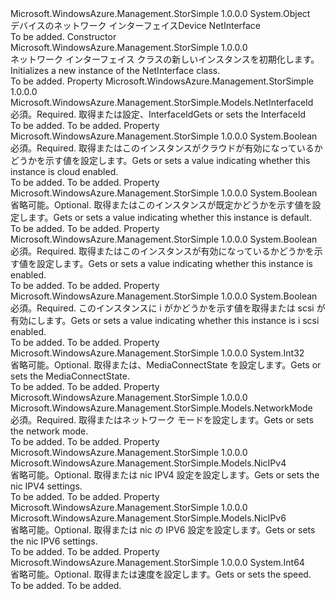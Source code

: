 <Type Name="NetInterface" FullName="Microsoft.WindowsAzure.Management.StorSimple.Models.NetInterface">
  <TypeSignature Language="C#" Value="public class NetInterface" />
  <TypeSignature Language="ILAsm" Value=".class public auto ansi beforefieldinit NetInterface extends System.Object" />
  <TypeSignature Language="DocId" Value="T:Microsoft.WindowsAzure.Management.StorSimple.Models.NetInterface" />
  <TypeSignature Language="VB.NET" Value="Public Class NetInterface" />
  <TypeSignature Language="F#" Value="type NetInterface = class" />
  <AssemblyInfo>
    <AssemblyName>Microsoft.WindowsAzure.Management.StorSimple</AssemblyName>
    <AssemblyVersion>1.0.0.0</AssemblyVersion>
  </AssemblyInfo>
  <Base>
    <BaseTypeName>System.Object</BaseTypeName>
  </Base>
  <Interfaces />
  <Docs>
    <summary>
            <span data-ttu-id="6f0e3-101">デバイスのネットワーク インターフェイス</span><span class="sxs-lookup"><span data-stu-id="6f0e3-101">Device NetInterface</span></span>
            </summary>
    <remarks>To be added.</remarks>
  </Docs>
  <Members>
    <Member MemberName=".ctor">
      <MemberSignature Language="C#" Value="public NetInterface ();" />
      <MemberSignature Language="ILAsm" Value=".method public hidebysig specialname rtspecialname instance void .ctor() cil managed" />
      <MemberSignature Language="DocId" Value="M:Microsoft.WindowsAzure.Management.StorSimple.Models.NetInterface.#ctor" />
      <MemberSignature Language="VB.NET" Value="Public Sub New ()" />
      <MemberType>Constructor</MemberType>
      <AssemblyInfo>
        <AssemblyName>Microsoft.WindowsAzure.Management.StorSimple</AssemblyName>
        <AssemblyVersion>1.0.0.0</AssemblyVersion>
      </AssemblyInfo>
      <Parameters />
      <Docs>
        <summary>
            <span data-ttu-id="6f0e3-102">ネットワーク インターフェイス クラスの新しいインスタンスを初期化します。</span><span class="sxs-lookup"><span data-stu-id="6f0e3-102">Initializes a new instance of the NetInterface class.</span></span>
            </summary>
        <remarks>To be added.</remarks>
      </Docs>
    </Member>
    <Member MemberName="InterfaceId">
      <MemberSignature Language="C#" Value="public Microsoft.WindowsAzure.Management.StorSimple.Models.NetInterfaceId InterfaceId { get; set; }" />
      <MemberSignature Language="ILAsm" Value=".property instance valuetype Microsoft.WindowsAzure.Management.StorSimple.Models.NetInterfaceId InterfaceId" />
      <MemberSignature Language="DocId" Value="P:Microsoft.WindowsAzure.Management.StorSimple.Models.NetInterface.InterfaceId" />
      <MemberSignature Language="VB.NET" Value="Public Property InterfaceId As NetInterfaceId" />
      <MemberSignature Language="F#" Value="member this.InterfaceId : Microsoft.WindowsAzure.Management.StorSimple.Models.NetInterfaceId with get, set" Usage="Microsoft.WindowsAzure.Management.StorSimple.Models.NetInterface.InterfaceId" />
      <MemberType>Property</MemberType>
      <AssemblyInfo>
        <AssemblyName>Microsoft.WindowsAzure.Management.StorSimple</AssemblyName>
        <AssemblyVersion>1.0.0.0</AssemblyVersion>
      </AssemblyInfo>
      <ReturnValue>
        <ReturnType>Microsoft.WindowsAzure.Management.StorSimple.Models.NetInterfaceId</ReturnType>
      </ReturnValue>
      <Docs>
        <summary>
            <span data-ttu-id="6f0e3-103">必須。</span><span class="sxs-lookup"><span data-stu-id="6f0e3-103">Required.</span></span> <span data-ttu-id="6f0e3-104">取得または設定、InterfaceId</span><span class="sxs-lookup"><span data-stu-id="6f0e3-104">Gets or sets the InterfaceId</span></span>
            </summary>
        <value>To be added.</value>
        <remarks>To be added.</remarks>
      </Docs>
    </Member>
    <Member MemberName="IsCloudEnabled">
      <MemberSignature Language="C#" Value="public bool IsCloudEnabled { get; set; }" />
      <MemberSignature Language="ILAsm" Value=".property instance bool IsCloudEnabled" />
      <MemberSignature Language="DocId" Value="P:Microsoft.WindowsAzure.Management.StorSimple.Models.NetInterface.IsCloudEnabled" />
      <MemberSignature Language="VB.NET" Value="Public Property IsCloudEnabled As Boolean" />
      <MemberSignature Language="F#" Value="member this.IsCloudEnabled : bool with get, set" Usage="Microsoft.WindowsAzure.Management.StorSimple.Models.NetInterface.IsCloudEnabled" />
      <MemberType>Property</MemberType>
      <AssemblyInfo>
        <AssemblyName>Microsoft.WindowsAzure.Management.StorSimple</AssemblyName>
        <AssemblyVersion>1.0.0.0</AssemblyVersion>
      </AssemblyInfo>
      <ReturnValue>
        <ReturnType>System.Boolean</ReturnType>
      </ReturnValue>
      <Docs>
        <summary>
            <span data-ttu-id="6f0e3-105">必須。</span><span class="sxs-lookup"><span data-stu-id="6f0e3-105">Required.</span></span> <span data-ttu-id="6f0e3-106">取得またはこのインスタンスがクラウドが有効になっているかどうかを示す値を設定します。</span><span class="sxs-lookup"><span data-stu-id="6f0e3-106">Gets or sets a value indicating whether this instance is cloud enabled.</span></span>
            </summary>
        <value>To be added.</value>
        <remarks>To be added.</remarks>
      </Docs>
    </Member>
    <Member MemberName="IsDefault">
      <MemberSignature Language="C#" Value="public bool IsDefault { get; set; }" />
      <MemberSignature Language="ILAsm" Value=".property instance bool IsDefault" />
      <MemberSignature Language="DocId" Value="P:Microsoft.WindowsAzure.Management.StorSimple.Models.NetInterface.IsDefault" />
      <MemberSignature Language="VB.NET" Value="Public Property IsDefault As Boolean" />
      <MemberSignature Language="F#" Value="member this.IsDefault : bool with get, set" Usage="Microsoft.WindowsAzure.Management.StorSimple.Models.NetInterface.IsDefault" />
      <MemberType>Property</MemberType>
      <AssemblyInfo>
        <AssemblyName>Microsoft.WindowsAzure.Management.StorSimple</AssemblyName>
        <AssemblyVersion>1.0.0.0</AssemblyVersion>
      </AssemblyInfo>
      <ReturnValue>
        <ReturnType>System.Boolean</ReturnType>
      </ReturnValue>
      <Docs>
        <summary>
            <span data-ttu-id="6f0e3-107">省略可能。</span><span class="sxs-lookup"><span data-stu-id="6f0e3-107">Optional.</span></span> <span data-ttu-id="6f0e3-108">取得またはこのインスタンスが既定かどうかを示す値を設定します。</span><span class="sxs-lookup"><span data-stu-id="6f0e3-108">Gets or sets a value indicating whether this instance is default.</span></span>
            </summary>
        <value>To be added.</value>
        <remarks>To be added.</remarks>
      </Docs>
    </Member>
    <Member MemberName="IsEnabled">
      <MemberSignature Language="C#" Value="public bool IsEnabled { get; set; }" />
      <MemberSignature Language="ILAsm" Value=".property instance bool IsEnabled" />
      <MemberSignature Language="DocId" Value="P:Microsoft.WindowsAzure.Management.StorSimple.Models.NetInterface.IsEnabled" />
      <MemberSignature Language="VB.NET" Value="Public Property IsEnabled As Boolean" />
      <MemberSignature Language="F#" Value="member this.IsEnabled : bool with get, set" Usage="Microsoft.WindowsAzure.Management.StorSimple.Models.NetInterface.IsEnabled" />
      <MemberType>Property</MemberType>
      <AssemblyInfo>
        <AssemblyName>Microsoft.WindowsAzure.Management.StorSimple</AssemblyName>
        <AssemblyVersion>1.0.0.0</AssemblyVersion>
      </AssemblyInfo>
      <ReturnValue>
        <ReturnType>System.Boolean</ReturnType>
      </ReturnValue>
      <Docs>
        <summary>
            <span data-ttu-id="6f0e3-109">必須。</span><span class="sxs-lookup"><span data-stu-id="6f0e3-109">Required.</span></span> <span data-ttu-id="6f0e3-110">取得またはこのインスタンスが有効になっているかどうかを示す値を設定します。</span><span class="sxs-lookup"><span data-stu-id="6f0e3-110">Gets or sets a value indicating whether this instance is enabled.</span></span>
            </summary>
        <value>To be added.</value>
        <remarks>To be added.</remarks>
      </Docs>
    </Member>
    <Member MemberName="IsIScsiEnabled">
      <MemberSignature Language="C#" Value="public bool IsIScsiEnabled { get; set; }" />
      <MemberSignature Language="ILAsm" Value=".property instance bool IsIScsiEnabled" />
      <MemberSignature Language="DocId" Value="P:Microsoft.WindowsAzure.Management.StorSimple.Models.NetInterface.IsIScsiEnabled" />
      <MemberSignature Language="VB.NET" Value="Public Property IsIScsiEnabled As Boolean" />
      <MemberSignature Language="F#" Value="member this.IsIScsiEnabled : bool with get, set" Usage="Microsoft.WindowsAzure.Management.StorSimple.Models.NetInterface.IsIScsiEnabled" />
      <MemberType>Property</MemberType>
      <AssemblyInfo>
        <AssemblyName>Microsoft.WindowsAzure.Management.StorSimple</AssemblyName>
        <AssemblyVersion>1.0.0.0</AssemblyVersion>
      </AssemblyInfo>
      <ReturnValue>
        <ReturnType>System.Boolean</ReturnType>
      </ReturnValue>
      <Docs>
        <summary>
            <span data-ttu-id="6f0e3-111">必須。</span><span class="sxs-lookup"><span data-stu-id="6f0e3-111">Required.</span></span> <span data-ttu-id="6f0e3-112">このインスタンスに i がかどうかを示す値を取得または scsi が有効にします。</span><span class="sxs-lookup"><span data-stu-id="6f0e3-112">Gets or sets a value indicating whether this instance is i scsi enabled.</span></span>
            </summary>
        <value>To be added.</value>
        <remarks>To be added.</remarks>
      </Docs>
    </Member>
    <Member MemberName="MediaConnectState">
      <MemberSignature Language="C#" Value="public int MediaConnectState { get; set; }" />
      <MemberSignature Language="ILAsm" Value=".property instance int32 MediaConnectState" />
      <MemberSignature Language="DocId" Value="P:Microsoft.WindowsAzure.Management.StorSimple.Models.NetInterface.MediaConnectState" />
      <MemberSignature Language="VB.NET" Value="Public Property MediaConnectState As Integer" />
      <MemberSignature Language="F#" Value="member this.MediaConnectState : int with get, set" Usage="Microsoft.WindowsAzure.Management.StorSimple.Models.NetInterface.MediaConnectState" />
      <MemberType>Property</MemberType>
      <AssemblyInfo>
        <AssemblyName>Microsoft.WindowsAzure.Management.StorSimple</AssemblyName>
        <AssemblyVersion>1.0.0.0</AssemblyVersion>
      </AssemblyInfo>
      <ReturnValue>
        <ReturnType>System.Int32</ReturnType>
      </ReturnValue>
      <Docs>
        <summary>
            <span data-ttu-id="6f0e3-113">省略可能。</span><span class="sxs-lookup"><span data-stu-id="6f0e3-113">Optional.</span></span> <span data-ttu-id="6f0e3-114">取得または、MediaConnectState を設定します。</span><span class="sxs-lookup"><span data-stu-id="6f0e3-114">Gets or sets the MediaConnectState.</span></span>
            </summary>
        <value>To be added.</value>
        <remarks>To be added.</remarks>
      </Docs>
    </Member>
    <Member MemberName="Mode">
      <MemberSignature Language="C#" Value="public Microsoft.WindowsAzure.Management.StorSimple.Models.NetworkMode Mode { get; set; }" />
      <MemberSignature Language="ILAsm" Value=".property instance valuetype Microsoft.WindowsAzure.Management.StorSimple.Models.NetworkMode Mode" />
      <MemberSignature Language="DocId" Value="P:Microsoft.WindowsAzure.Management.StorSimple.Models.NetInterface.Mode" />
      <MemberSignature Language="VB.NET" Value="Public Property Mode As NetworkMode" />
      <MemberSignature Language="F#" Value="member this.Mode : Microsoft.WindowsAzure.Management.StorSimple.Models.NetworkMode with get, set" Usage="Microsoft.WindowsAzure.Management.StorSimple.Models.NetInterface.Mode" />
      <MemberType>Property</MemberType>
      <AssemblyInfo>
        <AssemblyName>Microsoft.WindowsAzure.Management.StorSimple</AssemblyName>
        <AssemblyVersion>1.0.0.0</AssemblyVersion>
      </AssemblyInfo>
      <ReturnValue>
        <ReturnType>Microsoft.WindowsAzure.Management.StorSimple.Models.NetworkMode</ReturnType>
      </ReturnValue>
      <Docs>
        <summary>
            <span data-ttu-id="6f0e3-115">必須。</span><span class="sxs-lookup"><span data-stu-id="6f0e3-115">Required.</span></span> <span data-ttu-id="6f0e3-116">取得またはネットワーク モードを設定します。</span><span class="sxs-lookup"><span data-stu-id="6f0e3-116">Gets or sets the network mode.</span></span>
            </summary>
        <value>To be added.</value>
        <remarks>To be added.</remarks>
      </Docs>
    </Member>
    <Member MemberName="NicIPv4Settings">
      <MemberSignature Language="C#" Value="public Microsoft.WindowsAzure.Management.StorSimple.Models.NicIPv4 NicIPv4Settings { get; set; }" />
      <MemberSignature Language="ILAsm" Value=".property instance class Microsoft.WindowsAzure.Management.StorSimple.Models.NicIPv4 NicIPv4Settings" />
      <MemberSignature Language="DocId" Value="P:Microsoft.WindowsAzure.Management.StorSimple.Models.NetInterface.NicIPv4Settings" />
      <MemberSignature Language="VB.NET" Value="Public Property NicIPv4Settings As NicIPv4" />
      <MemberSignature Language="F#" Value="member this.NicIPv4Settings : Microsoft.WindowsAzure.Management.StorSimple.Models.NicIPv4 with get, set" Usage="Microsoft.WindowsAzure.Management.StorSimple.Models.NetInterface.NicIPv4Settings" />
      <MemberType>Property</MemberType>
      <AssemblyInfo>
        <AssemblyName>Microsoft.WindowsAzure.Management.StorSimple</AssemblyName>
        <AssemblyVersion>1.0.0.0</AssemblyVersion>
      </AssemblyInfo>
      <ReturnValue>
        <ReturnType>Microsoft.WindowsAzure.Management.StorSimple.Models.NicIPv4</ReturnType>
      </ReturnValue>
      <Docs>
        <summary>
            <span data-ttu-id="6f0e3-117">省略可能。</span><span class="sxs-lookup"><span data-stu-id="6f0e3-117">Optional.</span></span> <span data-ttu-id="6f0e3-118">取得または nic IPV4 設定を設定します。</span><span class="sxs-lookup"><span data-stu-id="6f0e3-118">Gets or sets the nic IPV4 settings.</span></span>
            </summary>
        <value>To be added.</value>
        <remarks>To be added.</remarks>
      </Docs>
    </Member>
    <Member MemberName="NicIPv6Settings">
      <MemberSignature Language="C#" Value="public Microsoft.WindowsAzure.Management.StorSimple.Models.NicIPv6 NicIPv6Settings { get; set; }" />
      <MemberSignature Language="ILAsm" Value=".property instance class Microsoft.WindowsAzure.Management.StorSimple.Models.NicIPv6 NicIPv6Settings" />
      <MemberSignature Language="DocId" Value="P:Microsoft.WindowsAzure.Management.StorSimple.Models.NetInterface.NicIPv6Settings" />
      <MemberSignature Language="VB.NET" Value="Public Property NicIPv6Settings As NicIPv6" />
      <MemberSignature Language="F#" Value="member this.NicIPv6Settings : Microsoft.WindowsAzure.Management.StorSimple.Models.NicIPv6 with get, set" Usage="Microsoft.WindowsAzure.Management.StorSimple.Models.NetInterface.NicIPv6Settings" />
      <MemberType>Property</MemberType>
      <AssemblyInfo>
        <AssemblyName>Microsoft.WindowsAzure.Management.StorSimple</AssemblyName>
        <AssemblyVersion>1.0.0.0</AssemblyVersion>
      </AssemblyInfo>
      <ReturnValue>
        <ReturnType>Microsoft.WindowsAzure.Management.StorSimple.Models.NicIPv6</ReturnType>
      </ReturnValue>
      <Docs>
        <summary>
            <span data-ttu-id="6f0e3-119">省略可能。</span><span class="sxs-lookup"><span data-stu-id="6f0e3-119">Optional.</span></span> <span data-ttu-id="6f0e3-120">取得または nic の IPV6 設定を設定します。</span><span class="sxs-lookup"><span data-stu-id="6f0e3-120">Gets or sets the nic IPV6 settings.</span></span>
            </summary>
        <value>To be added.</value>
        <remarks>To be added.</remarks>
      </Docs>
    </Member>
    <Member MemberName="Speed">
      <MemberSignature Language="C#" Value="public long Speed { get; set; }" />
      <MemberSignature Language="ILAsm" Value=".property instance int64 Speed" />
      <MemberSignature Language="DocId" Value="P:Microsoft.WindowsAzure.Management.StorSimple.Models.NetInterface.Speed" />
      <MemberSignature Language="VB.NET" Value="Public Property Speed As Long" />
      <MemberSignature Language="F#" Value="member this.Speed : int64 with get, set" Usage="Microsoft.WindowsAzure.Management.StorSimple.Models.NetInterface.Speed" />
      <MemberType>Property</MemberType>
      <AssemblyInfo>
        <AssemblyName>Microsoft.WindowsAzure.Management.StorSimple</AssemblyName>
        <AssemblyVersion>1.0.0.0</AssemblyVersion>
      </AssemblyInfo>
      <ReturnValue>
        <ReturnType>System.Int64</ReturnType>
      </ReturnValue>
      <Docs>
        <summary>
            <span data-ttu-id="6f0e3-121">省略可能。</span><span class="sxs-lookup"><span data-stu-id="6f0e3-121">Optional.</span></span> <span data-ttu-id="6f0e3-122">取得または速度を設定します。</span><span class="sxs-lookup"><span data-stu-id="6f0e3-122">Gets or sets the speed.</span></span>
            </summary>
        <value>To be added.</value>
        <remarks>To be added.</remarks>
      </Docs>
    </Member>
  </Members>
</Type>